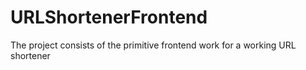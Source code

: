# URLShortenerFrontend
The project consists of the primitive frontend work for a working URL shortener
